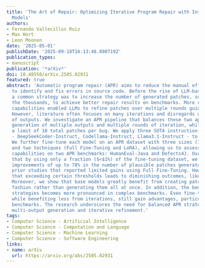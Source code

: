 ```yaml
---
title: 'The Art of Repair: Optimizing Iterative Program Repair with Instruction-Tuned
  Models'
authors:
- Fernando Vallecillos Ruiz
- Max Hort
- Leon Moonen
date: '2025-05-01'
publishDate: '2025-09-18T16:13:48.890719Z'
publication_types:
- manuscript
publication: '*arXiv*'
doi: 10.48550/arXiv.2505.02931
featured: true
abstract: 'Automatic program repair (APR) aims to reduce the manual efforts required
  to identify and fix errors in source code. Before the rise of LLM-based agents,
  a common strategy was to increase the number of generated patches, sometimes to
  the thousands, to achieve better repair results on benchmarks. More recently, self-iterative
  capabilities enabled LLMs to refine patches over multiple rounds guided by feedback.
  However, literature often focuses on many iterations and disregards different numbers
  of outputs. We investigate an APR pipeline that balances these two approaches, the
  generation of multiple outputs and multiple rounds of iteration, while imposing
  a limit of 10 total patches per bug. We apply three SOTA instruction-tuned LLMs
  - DeepSeekCoder-Instruct, Codellama-Instruct, Llama3.1-Instruct - to the APR task.
  We further fine-tune each model on an APR dataset with three sizes (1K, 30K, 65K)
  and two techniques (Full Fine-Tuning and LoRA), allowing us to assess their repair
  capabilities on two APR benchmarks: HumanEval-Java and Defects4J. Our results show
  that by using only a fraction ($<$1%) of the fine-tuning dataset, we can achieve
  improvements of up to 78% in the number of plausible patches generated, challenging
  prior studies that reported limited gains using Full Fine-Tuning. However, we find
  that exceeding certain thresholds leads to diminishing outcomes, likely due to overfitting.
  Moreover, we show that base models greatly benefit from creating patches in an iterative
  fashion rather than generating them all at once. In addition, the benefit of iterative
  strategies becomes more pronounced in complex benchmarks. Even fine-tuned models,
  while benefiting less from iterations, still gain advantages, particularly on complex
  benchmarks. The research underscores the need for balanced APR strategies that combine
  multi-output generation and iterative refinement.'
tags:
- Computer Science - Artificial Intelligence
- Computer Science - Computation and Language
- Computer Science - Machine Learning
- Computer Science - Software Engineering
links:
- name: arXiv
  url: https://arxiv.org/abs/2505.02931
---
```

